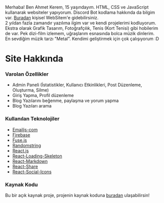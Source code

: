Merhaba! Ben Ahmet Kerem, 15 yaşındayım.
HTML, CSS ve JavaScript kullanarak websiteler yapıyorum.
Discord Bot kodlama hakkında da bilgim var.
[Buradan](https://ahmetkerem.herokuapp.com/) kişisel WebSitem'e gidebilirsiniz.  
2 yıldan fazla zamandır yazılıma ilgim var ve kendi projelerimi kodluyorum.
Ekstra olarak Grafik Tasarım, Fotoğrafçılık, Tenis (Kort Tenisi) gibi hobilerim de var. 
Pek dizi-film izlemem, uğraşlarım esnasında bolca müzik dinlerim. En sevdiğim müzik tarzı "Metal".
Kendimi geliştirmek için çok çalışıyorum :D

# Site Hakkında

### Varolan Özellikler
- Admin Paneli (İstatistikler, Kullanıcı Etkinlikleri, Post Düzenleme, Oluşturma, Silme)
- Giriş Yapma, Profil düzenleme
- Blog Yazılarını beğenme, paylaşma ve yorum yapma
- Blog Yazıları arama

### Kullanılan Teknolojiler
- [Emailjs-com](https://www.emailjs.com)
- [Firebase](https://firebase.google.com)
- [Fuse.js](https://fusejs.io)
- [Randomstring](https://www.npmjs.com/package/randomstring)
- [React.js](https://tr.reactjs.org)
- [React-Loading-Skeleton](https://tr.reactjs.org)
- [React-Markdown](https://www.npmjs.com/package/react-markdown)
- [React-Share](https://www.npmjs.com/package/react-share)
- [React-Social-Icons](https://www.npmjs.com/package/react-social-icons)

### Kaynak Kodu
Bu bir açık kaynak proje, projenin kaynak koduna [buradan](https://github.com/Akerem17/ahmetkerem-blog) ulaşabilirsin!